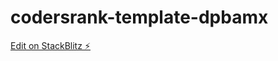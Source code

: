 # codersrank-template-dpbamx

[Edit on StackBlitz ⚡️](https://stackblitz.com/edit/codersrank-template-dpbamx)